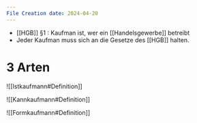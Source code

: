 ```yaml
---
File Creation date: 2024-04-20
---
```

- [[HGB]] §1 : Kaufman ist, wer ein [[Handelsgewerbe]] betreibt
- Jeder Kaufman muss sich an die Gesetze des [[HGB]] halten.
# 3 Arten
![[Istkaufmann#Definition]]

![[Kannkaufmann#Definition]]

![[Formkaufmann#Definition]]

